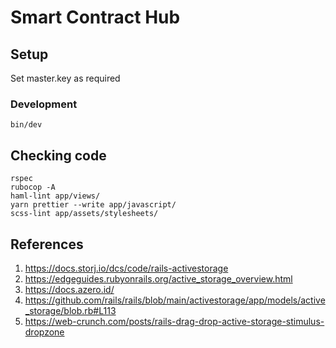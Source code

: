# Smart Contract Hub

## Setup
Set master.key as required

### Development

```
bin/dev
```

## Checking code
```
rspec
rubocop -A
haml-lint app/views/
yarn prettier --write app/javascript/
scss-lint app/assets/stylesheets/
```

## References

1. https://docs.storj.io/dcs/code/rails-activestorage
2. https://edgeguides.rubyonrails.org/active_storage_overview.html
3. https://docs.azero.id/
4. https://github.com/rails/rails/blob/main/activestorage/app/models/active_storage/blob.rb#L113
5. https://web-crunch.com/posts/rails-drag-drop-active-storage-stimulus-dropzone
